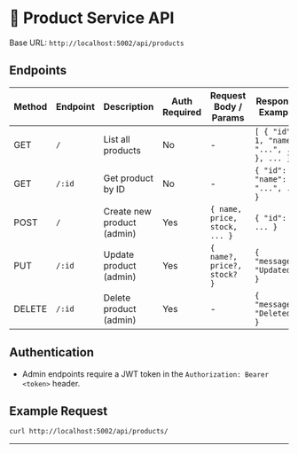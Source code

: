 # 📖 Product Service API

Base URL: `http://localhost:5002/api/products`

## Endpoints

| Method | Endpoint      | Description                    | Auth Required | Request Body / Params           | Response Example                |
|--------|--------------|--------------------------------|---------------|---------------------------------|---------------------------------|
| GET    | `/`          | List all products              | No            | -                               | `[ { "id": 1, "name": "...", ... }, ... ]` |
| GET    | `/:id`       | Get product by ID              | No            | -                               | `{ "id": 1, "name": "...", ... }` |
| POST   | `/`          | Create new product (admin)     | Yes           | `{ name, price, stock, ... }`   | `{ "id": 2, ... }`              |
| PUT    | `/:id`       | Update product (admin)         | Yes           | `{ name?, price?, stock? }`     | `{ "message": "Updated" }`      |
| DELETE | `/:id`       | Delete product (admin)         | Yes           | -                               | `{ "message": "Deleted" }`      |

## Authentication

- Admin endpoints require a JWT token in the `Authorization: Bearer <token>` header.

## Example Request

```bash
curl http://localhost:5002/api/products/
```

---
